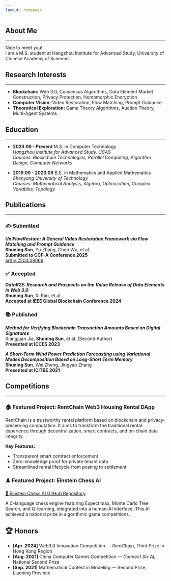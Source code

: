 ```yaml
---
layout: homepage
---
```


## About Me  
---
Nice to meet you!  
I am a M.S. student at Hangzhou Institute for Advanced Study, University of Chinese Academy of Sciences. 

## Research Interests 
---
- **Blockchain:** Web 3.0, Consensus Algorithms, Data Element Market Construction, Privacy Protection, Homomorphic Encryption  
- **Computer Vision:** Video Restoration, Flow Matching, Prompt Guidance  
- **Theoretical Exploration:** Game Theory Algorithms, Auction Theory, Multi-Agent Systems  


## Education 
--- 
- **2023.09 - Present** M.S. in Computer Technology  
  *Hangzhou Institute for Advanced Study, UCAS*  
  _Courses: Blockchain Technologies, Parallel Computing, Algorithm Design, Computer Networks_

- **2019.09 - 2023.06** B.E. in Mathematics and Applied Mathematics  
  *Shenyang University of Technology*  
  _Courses: Mathematical Analysis, Algebra, Optimization, Complex Variables, Topology_


## Publications
---

### ✍️ Submitted

**_UniFlowRestore: A General Video Restoration Framework via Flow Matching and Prompt Guidance_**  
**Shuning Sun**, Yu Zhang, Chen Wu, et al.  
**Submitted to CCF-A Conference 2025**  
[arXiv:2504.09069](https://arxiv.org/abs/2504.09069)

### ✅ Accepted

**_DataR2E: Research and Prospects on the Value Release of Data Elements in Web 3.0_**  
**Shuning Sun**, Xi Ran, et al.  
**Accepted at IEEE Global Blockchain Conference 2024**

### 📚 Published

**_Method for Verifying Blockchain Transaction Amounts Based on Digital Signatures_**  
Xiangjuan Jia, **Shuning Sun**, et al. (Second Author)  
**Presented at ICCES 2023**

**_A Short-Term Wind Power Prediction Forecasting using Variational Modes Decomposition Based on Long-Short Term Memory_**  
**Shuning Sun**, Wei Zheng, Jingyao Zhang  
**Presented at ICITBE 2021**

## Competitions
---
### 🏠 Featured Project: RentChain Web3 Housing Rental DApp

RentChain is a trustworthy rental platform based on blockchain and privacy-preserving computation. It aims to transform the traditional rental experience through decentralization, smart contracts, and on-chain data integrity.

**Key Features:**  
- Transparent smart contract enforcement  
- Zero-knowledge proof for private tenant data  
- Streamlined rental lifecycle from posting to settlement  

### ♟️ Featured Project: Einstein Chess AI

[🔗 Einstein Chess AI GitHub Repository](https://github.com/Shuning0312/Einstein-Chess-AI-Gaming-Project)

A C-language chess engine featuring Expectimax, Monte Carlo Tree Search, and Q-learning, integrated into a human-AI interface. This AI achieved a national prize in algorithmic game competitions.


## 🏆 Honors
- **[Apr. 2024]** Web3.0 Innovation Competition — *RentChain*, Third Prize in Hong Kong Region  
- **[Aug. 2021]** China Computer Games Competition — *Connect Six AI*, National Second Prize  
- **[Sep. 2021]** Mathematical Contest in Modeling — Second Prize, Liaoning Province

<!--{% include_relative _includes/publications.md %}-->

<!--{% include_relative _includes/services.md %}-->